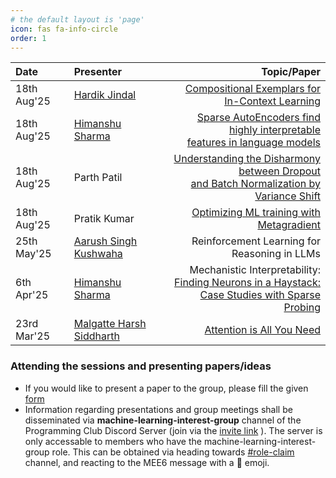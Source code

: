 ```yaml
---
# the default layout is 'page'
icon: fas fa-info-circle
order: 1
---
```


| Date        | Presenter                                                                                                                              |                                                                                                                                                                                     Topic/Paper |
| :---------- | :------------------------------------------------------------------------------------------------------------------------------------- | ----------------------------------------------------------------------------------------------------------------------------------------------------------------------------------------------: |
| 18th Aug'25 | <a href="https://www.linkedin.com/in/hardik-jindal-1a2176250/" target="_blank" rel="noopener noreferrer">Hardik Jindal</a>             |                                                   <a href="https://arxiv.org/abs/2302.05698" target="_blank" rel="noopener noreferrer">Compositional Exemplars for <br> In-Context Learning</a> |
| 18th Aug'25 | <a href="https://www.linkedin.com/in/himanshu-sharma-152282217" target="_blank" rel="noopener noreferrer">Himanshu Sharma</a>          |                         <a href="https://arxiv.org/abs/2309.08600" target="_blank" rel="noopener noreferrer">Sparse AutoEncoders find highly interpretable <br> features in language models</a> |
| 18th Aug'25 | Parth Patil                                                                                                                            |            <a href="https://arxiv.org/abs/1801.05134" target="_blank" rel="noopener noreferrer">Understanding the Disharmony between Dropout <br> and Batch Normalization by Variance Shift</a> |
| 18th Aug'25 | Pratik Kumar                                                                                                                           |                                                               <a href="https://arxiv.org/abs/2503.13751" target="_blank" rel="noopener noreferrer">Optimizing ML training with Metagradient</a> |
| 25th May'25 | <a href="https://www.linkedin.com/in/aasiku" target="_blank" rel="noopener noreferrer">Aarush Singh Kushwaha </a>                      |                                                                                                                                                    Reinforcement Learning for Reasoning in LLMs |
| 6th Apr'25  | <a href="https://www.linkedin.com/in/himanshu-sharma-152282217" target="_blank" rel="noopener noreferrer">Himanshu Sharma</a>          | Mechanistic Interpretability: <br> <a href="https://arxiv.org/abs/2305.01610" target="_blank" rel="noopener noreferrer">Finding Neurons in a Haystack: <br>Case Studies with Sparse Probing</a> |
| 23rd Mar'25 | <a href="https://www.linkedin.com/in/harsh-malgatte-113a6631a/" target="_blank" rel="noopener noreferrer">Malgatte Harsh Siddharth</a> |                                                                             <a href="https://arxiv.org/abs/1706.03762" target="_blank" rel="noopener noreferrer">Attention is All  You Need</a> |


### Attending the sessions and presenting papers/ideas

- If you would like to present a paper to the group, please fill the given <a href="https://forms.gle/Ph6HtMrGU8NhZW6k8" target="_blank" rel="noopener noreferrer">form</a>
- Information regarding presentations and group meetings shall be disseminated via **machine-learning-interest-group** channel of the Programming Club Discord Server (join via the <a href="https://discord.gg/Hgbf6cQR4Y" target="_blank" rel="noopener noreferrer">invite link</a>
). The server is only accessable to members who have the machine-learning-interest-group role. This can be obtained via heading towards <a href="https://discord.gg/pE4DKKSC47" target="_blank" rel="noopener noreferrer">#role-claim</a> channel, and reacting to the MEE6 message with a 🦝 emoji.